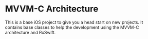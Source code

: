 # MVVM-C Architecture

This is a base iOS project to give you a head start on new projects. It contains base classes to help the development using the MVVM-C architecture and RxSwift.
